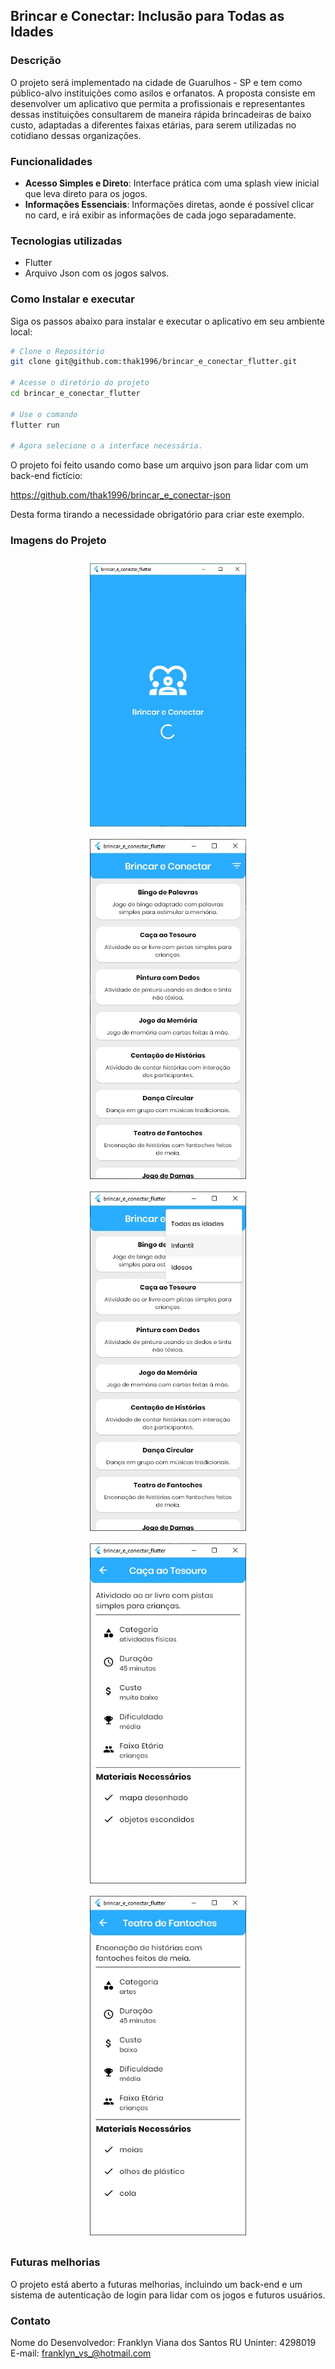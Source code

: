 ## Brincar e Conectar: Inclusão para Todas as Idades

### Descrição

O projeto será implementado na cidade de Guarulhos - SP e tem como público-alvo instituições como asilos e orfanatos. A proposta consiste em desenvolver um aplicativo que permita a profissionais e representantes dessas instituições consultarem de maneira rápida brincadeiras de baixo custo, adaptadas a diferentes faixas etárias, para serem utilizadas no cotidiano dessas organizações.

### Funcionalidades

- **Acesso Simples e Direto**: Interface prática com uma splash view inicial que leva direto para os jogos.
- **Informações Essenciais**: Informações diretas, aonde é possível clicar no card, e irá exibir as informações de cada jogo separadamente.

### Tecnologias utilizadas

- Flutter
- Arquivo Json com os jogos salvos.

### Como Instalar e executar

Siga os passos abaixo para instalar e executar o aplicativo em seu ambiente local:
```bash
# Clone o Repositório
git clone git@github.com:thak1996/brincar_e_conectar_flutter.git

# Acesse o diretório do projeto
cd brincar_e_conectar_flutter

# Use o comando
flutter run

# Agora selecione o a interface necessária.
```

O projeto foi feito usando como base um arquivo json para lidar com um back-end fictício:

<https://github.com/thak1996/brincar_e_conectar-json>

Desta forma tirando a necessidade obrigatório para criar este exemplo.

### Imagens do Projeto

<div style="display: flex; justify-content: space-around; flex-wrap: wrap;">
    <img src="/assets/readme/splash.jpeg" alt="Sort by Number" style="width: 250px; height: auto; margin: 10px;">
    <img src="/assets/readme/home_one.jpeg" alt="Not Found" style="width: 250px; height: auto; margin: 10px;">
    <img src="/assets/readme/home_two.jpeg" alt="Sort by Name" style="width: 250px; height: auto; margin: 10px;">
    <img src="/assets/readme/details_one.jpeg" alt="Home" style="width: 250px; height: auto; margin: 10px;">
    <img src="/assets/readme/details_two.jpeg" alt="Details" style="width: 250px; height: auto; margin: 10px;">
</div>

### Futuras melhorias

O projeto está aberto a futuras melhorias, incluindo um back-end e um sistema de autenticação de login para lidar com os jogos e futuros usuários.

### Contato

Nome do Desenvolvedor: Franklyn Viana dos Santos
RU Uninter: 4298019
E-mail: <franklyn_vs_@hotmail.com>
